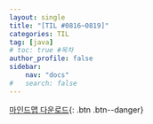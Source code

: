 ```yaml
---
layout: single
title: "[TIL #0816~0819]"
categories: TIL
tag: [java]
# toc: true #목차
author_profile: false
sidebar:
    nav: "docs"
#   search: false
--- 
```


[마인드맵 다운로드](
https://drive.google.com/file/d/1OHdeyK_V2OuRysxA3tGtjt63Z5GqLFlw/view?usp=share_link
){: .btn .btn--danger}